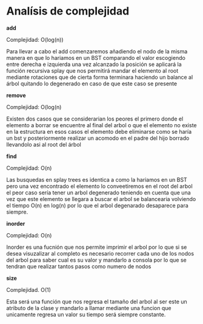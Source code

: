 # Analísis de complejidad

**add**

Complejidad: O(log(n))

Para llevar a cabo el add comenzaremos añadiendo el nodo de la misma manera en que lo hariamos en un BST comparando el valor escogiendo entre derecha e izquierda una vez alcanzado la posición se aplicará la función recursiva splay que nos permitirá mandar el elemento al root mediante rotaciones que de cierta forma terminara haciendo un balance al árbol quitando lo degenerado en caso de que este caso se presente

**remove**

Complejidad: O(log(n)

Existen dos casos que se considerarian los peores el primero donde el elemento a borrar se encuentre al final del arbol o que el elemento no existe en la estructura en esos casos el elemento debe eliminarse como se haría un bst y posteriormente realizar un acomodo en el padre del hijo borrado llevandolo asi al root del árbol


**find**

Complejidad: O(n)

Las busquedas en splay trees es identica a como la hariamos en un BST pero una vez encontrado el elemento lo conveetiremos en el root del arbol el peor caso sería tener un arbol degenerado teniendo en cuenta que una vez que este elemento se llegara a buscar el arbol se balancearia volviendo el tiempo O(n) en log(n) por lo que el arbol degenarado desaparece para siempre.

**inorder**

Complejidad: O(n)

Inorder es una fucnión que nos permite imprimir el arbol por lo que si se desea visuzalizar al completo es necesario recorrer cada uno de los nodos del arbol para saber cual es su valor y mandarlo a consola por lo que se tendran que realizar tantos pasos como numero de nodos

**size**

Complejidad. O(1) 

Esta será una función que nos regresa el tamaño del arbol al ser este un atributo de la clase y mandarlo a llamar mediante una funcion que unicamente regresa un valor su tiempo será siempre constante.
